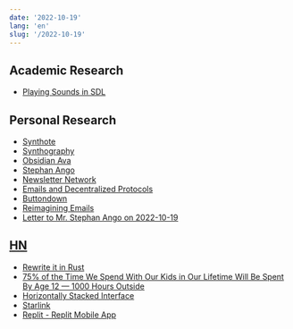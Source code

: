 ```yaml
---
date: '2022-10-19'
lang: 'en'
slug: '/2022-10-19'
---
```


## Academic Research

- [Playing Sounds in SDL](./../.././docs/pages/Playing%20Sounds%20in%20SDL.md)

## Personal Research

- [Synthote](./../.././docs/pages/Synthote.md)
- [Synthography](./../.././docs/pages/Synthography.md)
- [Obsidian Ava](./../.././docs/pages/Obsidian%20Ava.md)
- [Stephan Ango](./../.././docs/pages/Stephan%20Ango.md)
- [Newsletter Network](./../.././docs/pages/Newsletter%20Network.md)
- [Emails and Decentralized Protocols](./../.././docs/pages/Emails%20and%20Decentralized%20Protocols.md)
- [Buttondown](./../.././docs/pages/Buttondown.md)
- [Reimagining Emails](./../.././docs/pages/Reimagining%20Emails.md)
- [Letter to Mr. Stephan Ango on 2022-10-19](./../.././docs/pages/Letter%20to%20Mr.%20Stephan%20Ango%20on%202022-10-19.md)

## [HN](./../.././docs/pages/Hacker%20News.md)

- [Rewrite it in Rust](./../.././docs/pages/Rewrite%20it%20in%20Rust.md)
- [75% of the Time We Spend With Our Kids in Our Lifetime Will Be Spent By Age 12 — 1000 Hours Outside](https://www.1000hoursoutside.com/blog/time-with-kids-before-age-12)
- [Horizontally Stacked Interface](./../.././docs/pages/Horizontally%20Stacked%20Interface.md)
- [Starlink](./../.././docs/pages/Starlink.md)
- [Replit - Replit Mobile App](https://blog.replit.com/mobile-app)

<head>
  <html lang="en-US"/>
</head>
